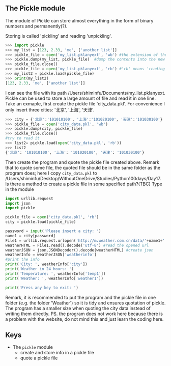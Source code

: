 ## The Pickle module
The module of Pickle can store almost everything in the form of binary numbers and permanently(?).

Storing is called 'pickling' and reading 'unpickling'.

```Python
>>> import pickle
>>> my_list = [123, 2.33, 'me', ['another list']]
>>> pickle_file = open('my_list.pklanyext', 'wb') #the extension of the newly created file can be any text: pkl, pklanyext, whateverext, etc; 'wb' means 'writing binary'
>>> pickle.dump(my_list, pickle_file)  #dump the contents into the new file, like making pickle :)
>>> pickle_file.close()
>>> pickle_file = open('my_list.pklanyext', 'rb') #'rb' means 'reading binary'
>>> my_list2 = pickle.load(pickle_file)
>>> print(my_list2)
[123, 2.33, 'me', ['another list']]
```
I can see the file with its path /Users/shiminfu/Documents/my_list.pklanyext.
Pickle can be used to store a large amount of file and read it in one line. Take an exmaple, first create the pickle file 'city_data.pkl'. For convenience I only insert three cities: '北京', '上海', '天津'.
```Python
>>> city = {'北京':'101010100', '上海':'101020100', '天津':'101030100'}
>>> pickle_file = open('city_data.pkl', 'wb')
>>> pickle.dump(city, pickle_file)
>>> pickle_file.close()
#try to read it
>>> list2= pickle.load(open('city_data.pkl', 'rb'))
>>> list2
{'北京': '101010100', '上海': '101020100', '天津': '101030100'}
```
Then create the program and quote the pickle file created above. Remark that to quote some file, the quoted file should be in the same folder as the program does; here I copy `city_data.pkl` to /Users/shiminfu/Desktop/WithoutOneDrive/Studies/Python100days/Day17. Is there a method to create a pickle file in some specified path?(TBC) Type in the module
```Python
import urllib.request
import json
import pickle

pickle_file = open('city_data.pkl', 'rb')
city = pickle.load(pickle_file)

password = input('Please insert a city: ')
name1 = city[password]
File1 = urllib.request.urlopen('http://m.weather.com.cn/data/'+name1+'.html') #open url
weatherHTML = File1.read().decode('utf-8') #read the opened url
weatherJSON = json.JSONDecoder().decode(weatherHTML) #create json
weatherInfo = weatherJSON['weatherinfo']
#print the info
print('City: ', weatherInfo['city'])
print('Weather in 24 hours: ')
print('Temperature: ', weatherInfo['temp1'])
print('Weather: ', weatherInfo['weather1'])

print('Press any key to exit: ')                               
```
Remark, it is recommended to put the program and the pickle file in one folder (e.g. the folder 'Weather') so it is tidy and ensures quotation of pickle.
The program has a smaller size when quoting the city data instead of writing them directly.
PS. the program does not work here because there is a problem with the website, do not mind this and just learn the coding here.

## Keys
- The `pickle` module
  - create and store info in a pickle file
  - quote a pickle file 
